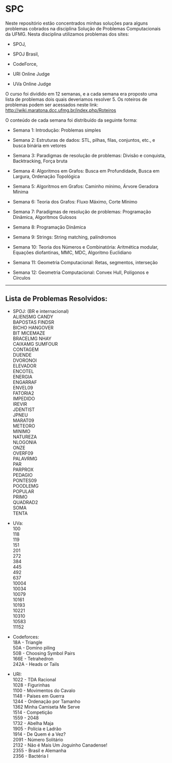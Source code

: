 # SPC
Neste repositório estão concentrados minhas soluções para alguns problemas cobrados na disciplina Solução de Problemas Computacionais da UFMG. Nesta disciplina utilizamos problemas dos sites: 
  
 * SPOJ,
  
 * SPOJ Brasil,
  
 * CodeForce,
  
 * URI Online Judge
  
 * UVa Online Judge


O curso foi dividido em 12 semanas, e a cada semana era proposto uma lista de problemas dois quais deveriamos resolver 5. Os roteiros de problemas podem ser acessados neste link: http://wiki.maratona.dcc.ufmg.br/index.php/Roteiros

O conteúdo de cada semana foi distribuído da seguinte forma:


 * Semana 1: Introdução: Problemas simples
  
 * Semana 2: Estruturas de dados: STL, pilhas, filas, conjuntos, etc., e busca binária em vetores 
  
 * Semana 3: Paradigmas de resolução de problemas: Divisão e conquista, Backtracking, Força bruta
  
 * Semana 4: Algoritmos em Grafos: Busca em Profundidade, Busca em Largura, Ordenação Topológica
  
 * Semana 5: Algoritmos em Grafos: Caminho mínimo, Árvore Geradora Mínima 
  
 * Semana 6: Teoria dos Grafos: Fluxo Máximo, Corte Mínimo
  
 * Semana 7: Paradigmas de resolução de problemas: Programação Dinâmica, Algoritmos Gulosos
  
 * Semana 8: Programação Dinâmica
  
 * Semana 9: Strings: String matching, palíndromos 
  
 * Semana 10: Teoria dos Números e Combinatória: Aritmética modular, Equações diofantinas, MMC, MDC, Algoritmo Euclidiano
  
 * Semana 11: Geometria Computacional: Retas, segmentos, interseção 
  
 * Semana 12: Geometria Computacional: Convex Hull, Polígonos e Círculos
  
--------------------------------------------------------------------------------------
## Lista de Problemas Resolvidos:  

* SPOJ: (BR e internacional)    
	ALIENSMG  		CANDY  
	BAPOSTAS  		FINDSR  
	BICHO  			HANGOVER  
	BIT  	  		MICEMAZE  
	BRACELMG  		NHAY  
	CAIXAMG  		SUMFOUR  
	CONTAGEM  
	DUENDE  
	DVORONOI  
	ELEVADOR  
	ENCOTEL  
	ENERGIA  
	ENGARRAF  
	ENVEL09  
	FATORIA2  
	IMPEDIDO  
	IREVIR  
	JDENTIST  
	JPNEU  
	MARAT09  
	METEORO  
	MINIMO  
	NATUREZA  
	NLOGONIA  
	ONZE  
	OVERF09  
	PALAVRMG  
	PAR  
	PARPROX  
	PEDAGIO  
	PONTES09  
	POODLEMG  
	POPULAR  
	PRIMO  
	QUADRAD2  
	SOMA  
	TENTA  

* UVa:  
	100  
	118  
	119  
	151  
	201  
	272  
	384  
	445  
	492  
	637  
	10004  
	10034  
	10079  
	10161  
	10193  
	10221  
	10310  
	10583  
	11152  

* Codeforces:  
	18A - Triangle   
	50A - Domino piling   
	50B - Choosing Symbol Pairs   
	166E - Tetrahedron   
	242A - Heads or Tails   

* URI:  
	1022 - TDA Racional  
	1028 - Figurinhas  
	1100 - Movimentos do Cavalo  
	1148 - Países em Guerra  
	1244 - Ordenação por Tamanho  
	1362	Minha Camiseta Me Serve  
	1514 - Competição  
	1559 - 2048  
	1732 - Abelha Maja  
	1905 - Polícia e Ladrão  
	1914 - De Quem é a Vez?  
	2091 - Número Solitário  
	2132 - Não é Mais Um Joguinho Canadense!  
	2355 - Brasil e Alemanha  
	2356 - Bactéria I  
